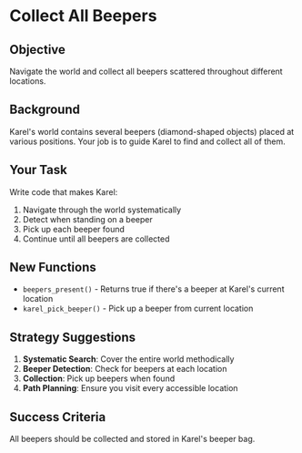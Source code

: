 # Collect All Beepers

## Objective
Navigate the world and collect all beepers scattered throughout different locations.

## Background
Karel's world contains several beepers (diamond-shaped objects) placed at various positions. Your job is to guide Karel to find and collect all of them.

## Your Task
Write code that makes Karel:
1. Navigate through the world systematically
2. Detect when standing on a beeper
3. Pick up each beeper found
4. Continue until all beepers are collected

## New Functions
- `beepers_present()` - Returns true if there's a beeper at Karel's current location
- `karel_pick_beeper()` - Pick up a beeper from current location

## Strategy Suggestions
1. **Systematic Search**: Cover the entire world methodically
2. **Beeper Detection**: Check for beepers at each location
3. **Collection**: Pick up beepers when found
4. **Path Planning**: Ensure you visit every accessible location

## Success Criteria
All beepers should be collected and stored in Karel's beeper bag.
